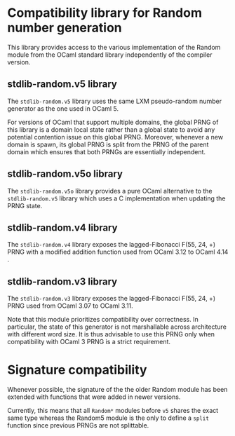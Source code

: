 # Compatibility library for Random number generation

This library provides access to the various implementation of the Random module
from the OCaml standard library independently of the compiler version.

## stdlib-random.v5 library

The `stdlib-random.v5` library uses the same LXM pseudo-random number generator as
the one used in OCaml 5.

For versions of OCaml that support multiple domains, the global PRNG of this library
is a domain local state rather than a global state to avoid any potential contention
issue on this global PRNG.
Moreover, whenever a new domain is spawn, its global PRNG is split from the
PRNG of the parent domain which ensures that both PRNGs are essentially
independent.

## stdlib-random.v5o library

The `stdlib-random.v5o` library provides a pure OCaml alternative to
the `stdlib-random.v5` library which uses a C implementation when updating the
PRNG state.

## stdlib-random.v4 library

The `stdlib-random.v4` library exposes the  lagged-Fibonacci F(55, 24, +) PRNG with a modified addition function used from OCaml 3.12 to OCaml 4.14 .


## stdlib-random.v3 library

The `stdlib-random.v3` library exposes the  lagged-Fibonacci F(55, 24, +) PRNG used
from OCaml 3.07 to OCaml 3.11.

Note that this module prioritizes compatibility over correctness.
In particular, the state of this generator is not marshallable across
architecture with different word size.
It is thus advisable to use this PRNG only when compatibility with OCaml 3 PRNG is a
strict requirement.

# Signature compatibility

Whenever possible, the signature of the the older Random module has been
extended with functions that were added in newer versions.

Currently, this means that all `Random*` modules before `v5` shares the exact same type
whereas the Random5 module is the only to define a `split` function since
previous PRNGs are not splittable.
